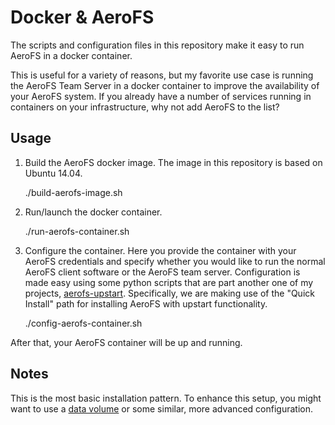 Docker & AeroFS
===

The scripts and configuration files in this repository make it easy to run
AeroFS in a docker container.

This is useful for a variety of reasons, but my favorite use case is running
the AeroFS Team Server in a docker container to improve the availability of
your AeroFS system. If you already have a number of services running in
containers on your infrastructure, why not add AeroFS to the list?

Usage
---

1. Build the AeroFS docker image. The image in this repository is based on
   Ubuntu 14.04.

    ./build-aerofs-image.sh

2. Run/launch the docker container.

    ./run-aerofs-container.sh

3. Configure the container. Here you provide the container with your AeroFS
   credentials and specify whether you would like to run the normal AeroFS
   client software or the AeroFS team server. Configuration is made easy using
   some python scripts that are part another one of my projects,
   [aerofs-upstart](https://github.com/mpillar/aerofs-upstart). Specifically,
   we are making use of the "Quick Install" path for installing AeroFS with
   upstart functionality.

   ./config-aerofs-container.sh <container-id>

After that, your AeroFS container will be up and running.

Notes
---

This is the most basic installation pattern. To enhance this setup, you might
want to use a [data volume](http://docs.docker.com/userguide/dockervolumes/) or
some similar, more advanced configuration.
